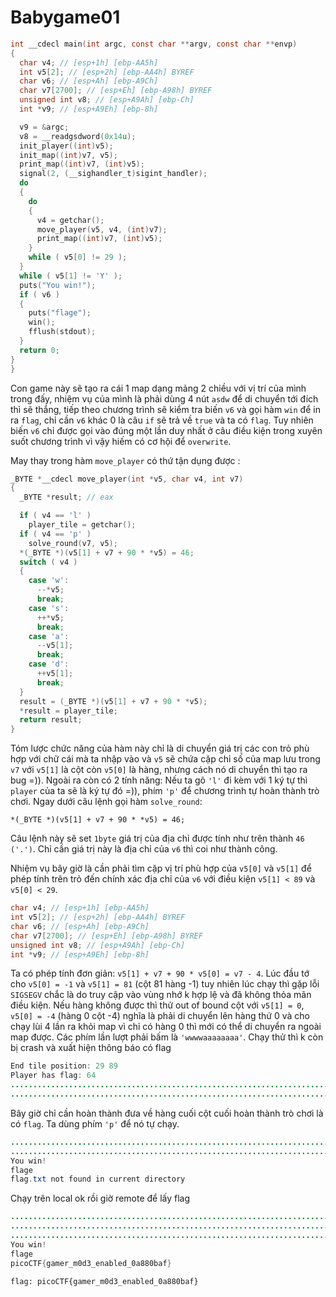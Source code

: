 # Babygame01

```c
int __cdecl main(int argc, const char **argv, const char **envp)
{
  char v4; // [esp+1h] [ebp-AA5h]
  int v5[2]; // [esp+2h] [ebp-AA4h] BYREF
  char v6; // [esp+Ah] [ebp-A9Ch]
  char v7[2700]; // [esp+Eh] [ebp-A98h] BYREF
  unsigned int v8; // [esp+A9Ah] [ebp-Ch]
  int *v9; // [esp+A9Eh] [ebp-8h]

  v9 = &argc;
  v8 = __readgsdword(0x14u);
  init_player((int)v5);
  init_map((int)v7, v5);
  print_map((int)v7, (int)v5);
  signal(2, (__sighandler_t)sigint_handler);
  do
  {
    do
    {
      v4 = getchar();
      move_player(v5, v4, (int)v7);
      print_map((int)v7, (int)v5);
    }
    while ( v5[0] != 29 );
  }
  while ( v5[1] != 'Y' );
  puts("You win!");
  if ( v6 )
  {
    puts("flage");
    win();
    fflush(stdout);
  }
  return 0;
}
}
```
Con game này sẽ tạo ra cái 1 map dạng mảng 2 chiều với vị trí của mình trong đấy, nhiệm vụ của mình là phải dùng 4 nút `asdw` để di chuyển tới đích thì sẽ thắng, tiếp theo chương trình sẽ kiểm tra biến `v6` và gọi hàm `win` để in ra `flag`, chỉ cần `v6` khác 0 là câu `if` sẽ trả về `true` và ta có `flag`. Tuy nhiên biến `v6` chỉ được gọi vào đúng một lần duy nhất ở câu điều kiện trong xuyên suốt chương trình vì vậy hiếm có cơ hội để `overwrite`. 

May thay trong hàm `move_player` có thứ tận dụng được :

```c
_BYTE *__cdecl move_player(int *v5, char v4, int v7)
{
  _BYTE *result; // eax

  if ( v4 == 'l' )
    player_tile = getchar();
  if ( v4 == 'p' )
    solve_round(v7, v5);
  *(_BYTE *)(v5[1] + v7 + 90 * *v5) = 46;
  switch ( v4 )
  {
    case 'w':
      --*v5;
      break;
    case 's':
      ++*v5;
      break;
    case 'a':
      --v5[1];
      break;
    case 'd':
      ++v5[1];
      break;
  }
  result = (_BYTE *)(v5[1] + v7 + 90 * *v5);
  *result = player_tile;
  return result;
}
```
Tóm lược chức năng của hàm này chỉ là di chuyển giá trị các con trỏ phù hợp với chữ cái mà ta nhập vào và `v5` sẽ chứa cặp chỉ số của map lưu trong `v7` với `v5[1]` là cột còn `v5[0]` là hàng, nhưng cách nó di chuyển thì tạo ra bug =)). Ngoài ra còn có 2 tính năng: Nếu ta gõ `'l'` đi kèm với 1 ký tự thì `player` của ta sẽ là ký tự đó =)), phím `'p'` để chương trình tự hoàn thành trò chơi. Ngay dưới câu lệnh gọi hàm `solve_round`: 

    *(_BYTE *)(v5[1] + v7 + 90 * *v5) = 46;

Câu lệnh này sẽ set `1byte` giá trị của địa chỉ được tính như trên thành `46 ('.')`. Chỉ cần giá trị này là địa chỉ của `v6` thì coi như thành công.

Nhiệm vụ bây giờ là cần phải tìm cặp vị trí phù hợp của `v5[0]` và `v5[1]` để phép tính trên trỏ đến chính xác địa chỉ của `v6` với điều kiện `v5[1] < 89` và `v5[0] < 29`. 

```c
char v4; // [esp+1h] [ebp-AA5h]
int v5[2]; // [esp+2h] [ebp-AA4h] BYREF
char v6; // [esp+Ah] [ebp-A9Ch]
char v7[2700]; // [esp+Eh] [ebp-A98h] BYREF
unsigned int v8; // [esp+A9Ah] [ebp-Ch]
int *v9; // [esp+A9Eh] [ebp-8h]
```
Ta có phép tính đơn giản: `v5[1] + v7 + 90 * v5[0] = v7 - 4`. Lúc đầu tớ cho `v5[0] = -1` và `v5[1] = 81` (cột 81 hàng -1) tuy nhiên lúc chạy thì gặp lỗi `SIGSEGV` chắc là do truy cập vào vùng nhớ k hợp lệ và đã không thỏa mãn điều kiện. Nếu hàng không được thì thử out of bound cột với `v5[1] = 0`, `v5[0] = -4` (hàng 0 cột -4) nghĩa là phải di chuyển lên hàng thứ 0 và cho chạy lùi 4 lần ra khỏi map vì chỉ có hàng 0 thì mới có thể di chuyển ra ngoài map được. Các phím lần lượt phải bấm là `'wwwwaaaaaaaa'`. Chạy thử thì k còn bị crash và xuất hiện thông báo có flag

```java
End tile position: 29 89
Player has flag: 64
..........................................................................................
..........................................................................................
```
Bây giờ chỉ cần hoàn thành đưa về hàng cuối cột cuối hoàn thành trò chơi là có `flag`. Ta dùng phím `'p'` để nó tự chạy.

```java
..........................................................................................
.........................................................................................@
You win!
flage
flag.txt not found in current directory
```
Chạy trên local ok rồi giờ remote để lấy flag

```java
..........................................................................................
..........................................................................................
.........................................................................................@
You win!
flage
picoCTF{gamer_m0d3_enabled_0a880baf}
```
`flag: picoCTF{gamer_m0d3_enabled_0a880baf}`